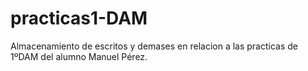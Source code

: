 # practicas1-DAM
Almacenamiento de escritos y demases en relacion a las practicas de 1ºDAM del alumno Manuel Pérez.
